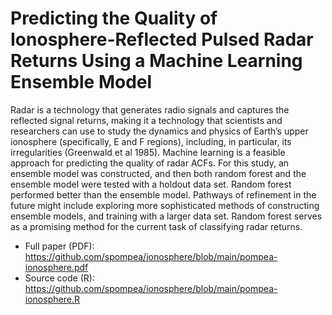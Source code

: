 # Predicting the Quality of Ionosphere-Reflected Pulsed Radar Returns Using a Machine Learning Ensemble Model

Radar is a technology that generates radio signals and captures the reflected signal returns, making it a technology that scientists and researchers can use to study the dynamics and physics of Earth’s upper ionosphere (specifically, E and F regions), including, in particular, its irregularities (Greenwald et al 1985). Machine learning is a feasible approach for predicting the quality of radar ACFs. For this study, an ensemble model was constructed, and then both random forest and the ensemble model were tested with a holdout data set. Random forest performed better than the ensemble model. Pathways of refinement in the future might include exploring more sophisticated methods of constructing ensemble models, and training with a larger data set. Random forest serves as a promising method for the current task of classifying radar returns.

- Full paper (PDF): <https://github.com/spompea/ionosphere/blob/main/pompea-ionosphere.pdf>
- Source code (R): <https://github.com/spompea/ionosphere/blob/main/pompea-ionosphere.R>

